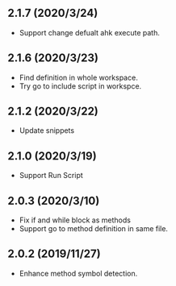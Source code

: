 ## 2.1.7 (2020/3/24)
- Support change defualt ahk execute path.

## 2.1.6 (2020/3/23)
- Find definition in whole workspace.
- Try go to include script in workspce.

## 2.1.2 (2020/3/22)
- Update snippets

## 2.1.0 (2020/3/19)
- Support Run Script

## 2.0.3 (2020/3/10)
- Fix if and while block as methods
- Support go to method definition in same file.

## 2.0.2 (2019/11/27)
- Enhance method symbol detection.
